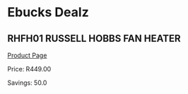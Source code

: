 
# Ebucks Dealz
## RHFH01 RUSSELL HOBBS FAN HEATER
[Product Page](https://www.ebucks.com/web/shop/productSelected.do?prodId=1155315742&catId=704982758)

Price: R449.00

Savings: 50.0


	